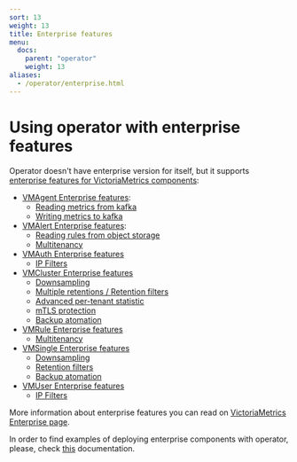 ```yaml
---
sort: 13
weight: 13
title: Enterprise features
menu:
  docs:
    parent: "operator"
    weight: 13
aliases:
  - /operator/enterprise.html
---
```


# Using operator with enterprise features 

Operator doesn't have enterprise version for itself, but it supports 
[enterprise features for VictoriaMetrics components](https://docs.victoriametrics.com/enterprise.html):

- [VMAgent Enterprise features](./resources/vmagent.md#enterprise-features):
  - [Reading metrics from kafka](./resources/vmagent.md#reading-metrics-from-kafka)
  - [Writing metrics to kafka](./resources/vmagent.md#writing-metrics-to-kafka)
- [VMAlert Enterprise features](./resources/vmalert.md#enterprise-features):
  - [Reading rules from object storage](./resources/vmalert.md#reading-rules-from-object-storage)
  - [Multitenancy](./resources/vmalert.md#multitenancy)
- [VMAuth Enterprise features](./resources/vmauth.md#enterprise-features)
  - [IP Filters](./resources/vmauth.md#ip-filters) 
- [VMCluster Enterprise features](./resources/vmcluster.md#enterprise-features)
  - [Downsampling](./resources/vmcluster.md#downsampling)
  - [Multiple retentions / Retention filters](./resources/vmcluster.md#retention-filters)
  - [Advanced per-tenant statistic](./resources/vmcluster.md#advanced-per-tenant-statistic)
  - [mTLS protection](./resources/vmcluster.md#mtls-protection)
  - [Backup atomation](./resources/vmcluster.md#backup-atomation)
- [VMRule Enterprise features](./resources/vmrule.md#enterprise-features)
  - [Multitenancy](./resources/vmrule.md#multitenancy)
- [VMSingle Enterprise features](./resources/vmsingle.md#enterprise-features)
  - [Downsampling](./resources/vmsingle.md#downsampling)
  - [Retention filters](./resources/vmsingle.md#retention-filters)
  - [Backup atomation](./resources/vmsingle.md#backup-atomation)
- [VMUser Enterprise features](./resources/vmuser.md#enterprise-features)
  - [IP Filters](./resources/vmuser.md#ip-filters) 

More information about enterprise features you can read 
on [VictoriaMetrics Enterprise page](https://docs.victoriametrics.com/enterprise.html#victoriametrics-enterprise-features).

In order to find examples of deploying enterprise components with operator,
please, check [this](https://docs.victoriametrics.com/enterprise.html#kubernetes-operator) documentation.
